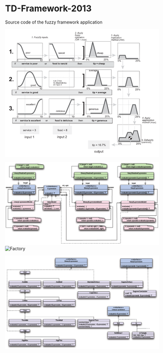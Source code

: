TD-Framework-2013
=================

Source code of the fuzzy framework application


![Tip example](doc/images/exemple-pourboire.png)

![Core](doc/images/diag-core.png)
![Factory](doc/images/diag-factory.png)

![Fuzzy](doc/images/diag-fuzzy.png)
